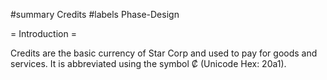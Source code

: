 #summary Credits
#labels Phase-Design

= Introduction =

Credits are the basic currency of Star Corp and used to pay for goods and services.  It is abbreviated using the symbol ₡ (Unicode Hex: 20a1).


 
 